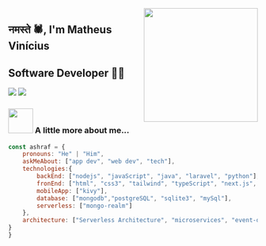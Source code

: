 <img align='right' src="https://media.giphy.com/media/M9gbBd9nbDrOTu1Mqx/giphy.gif" width="230">

## नमस्ते 🕷, I'm Matheus Vinícius
## Software Developer 👨‍💻

[![](https://img.shields.io/badge/LinkedIn-ashrafkm-blue)](https://www.linkedin.com/in/matheus-vin%C3%ADcius-b42785311/)
[![](https://img.shields.io/badge/Gmail-ashrafkm010%40gmail.com-red)](mailto:desenvolvedor.matheus0@gmail.com)


### <img src="https://media.giphy.com/media/VgCDAzcKvsR6OM0uWg/giphy.gif" width="50"> A little more about me...  

```javascript
const ashraf = {
    pronouns: "He" | "Him",
    askMeAbout: ["app dev", "web dev", "tech"],
    technologies:{
        backEnd: ["nodejs", "javaScript", "java", "laravel", "python"],
        fronEnd: ["html", "css3", "tailwind", "typeScript", "next.js", "bootstrap"],
        mobileApp: ["kivy"],
        database: ["mongodb","postgreSQL", "sqlite3", "mySql"],
        serverless: ["mongo-realm"]
    },
    architecture: ["Serverless Architecture", "microservices", "event-driven", "Single page applications"],
}
}
```
